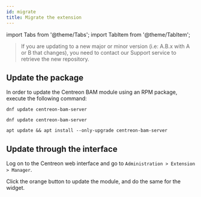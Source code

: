 ```yaml
---
id: migrate
title: Migrate the extension
---
```

import Tabs from '@theme/Tabs';
import TabItem from '@theme/TabItem';

> If you are updating to a new major or minor version (i.e: A.B.x with A
> or B that changes), you need to contact our Support service to retrieve
> the new repository.

## Update the package

In order to update the Centreon BAM module using an RPM package, execute the
following command:

<Tabs groupId="sync">
<TabItem value="Alma / RHEL / Oracle Linux 8" label="Alma / RHEL / Oracle Linux 8">

```shell
dnf update centreon-bam-server
```

</TabItem>
<TabItem value="Alma / RHEL / Oracle Linux 9" label="Alma / RHEL / Oracle Linux 9">

```shell
dnf update centreon-bam-server
```

</TabItem>
<TabItem value="Debian 12" label="Debian 12">

```shell
apt update && apt install --only-upgrade centreon-bam-server
```

</TabItem>
</Tabs>

## Update through the interface

Log on to the Centreon web interface and go to
`Administration > Extension > Manager`.

Click the orange button to update the module, and do the same for the widget.
